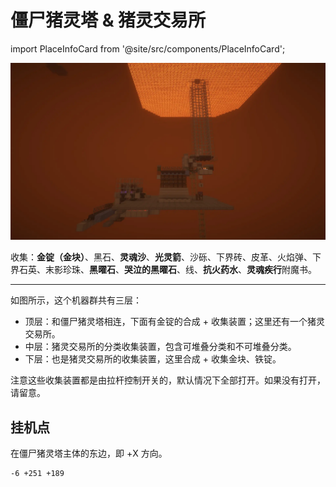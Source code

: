 # 僵尸猪灵塔 & 猪灵交易所

import PlaceInfoCard from '@site/src/components/PlaceInfoCard';

<PlaceInfoCard builder='LeaDer_LD, msterLazy, lemoncola_87' nether='+44,~,+185'/>

![](/img/place/僵尸猪灵塔.webp)

收集：**金锭（金块）**、黑石、**灵魂沙**、**光灵箭**、沙砾、下界砖、皮革、火焰弹、下界石英、末影珍珠、**黑曜石**、**哭泣的黑曜石**、线、**抗火药水**、**灵魂疾行**附魔书。

---

如图所示，这个机器群共有三层：

- 顶层：和僵尸猪灵塔相连，下面有金锭的合成 + 收集装置；这里还有一个猪灵交易所。
- 中层：猪灵交易所的分类收集装置，包含可堆叠分类和不可堆叠分类。
- 下层：也是猪灵交易所的收集装置，这里合成 + 收集金块、铁锭。

注意这些收集装置都是由拉杆控制开关的，默认情况下全部打开。如果没有打开，请留意。

## 挂机点

在僵尸猪灵塔主体的东边，即 +X 方向。

```text title="挂机点坐标"
-6 +251 +189
```

